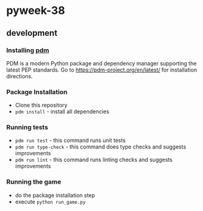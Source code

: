 # pyweek-38

## development
### Installing [pdm](https://pdm-project.org/en/latest/)
PDM is a modern Python package and dependency manager supporting the latest PEP standards. Go to https://pdm-project.org/en/latest/ for installation directions.

### Package Installation
- Clone this repository
- `pdm install` - install all dependencies

### Running tests
- `pdm run test` - this command runs unit tests
- `pdm run type-check` - this command does type checks and suggests improvements
- `pdm run lint` - this command runs linting checks and suggests improvements

### Running the game
- do the package installation step
- execute `python run_game.py`
